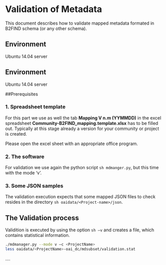 # Validation of Metadata
This document describes how to validate mapped metadata formated in B2FIND schema (or any other schema). 

## Environment
Ubuntu 14.04 server

## Environment
Ubuntu 14.04 server

##Prerequisites

### 1. Spreadsheet template
For this part we use as well the tab **Mapping V n.m (YYMMDD)** in the excel spreadsheet **Community-B2FIND_mapping.template.xlsx** has to be filled out. Typically at this stage already a version for your community or project is created. 

Please open the excel sheet with an appropriate office program.

### 2. The software
For validation we use again the python script ```sh mdmanger.py```, but this time with the mode ‘v’. 

### 3. Some JSON samples
The validation execution expects that some mapped JSON files to check resides in the directory ```sh oaidata/<Project-name>/json```.


## The Validation process

Validition is executed by using the option ```sh –v``` and creates a file, which contains statistical information. 

```sh
./mdmanager.py --mode v –c <ProjectName>  
less oaidata/<ProjectName>-oai_dc/mdsubset/validation.stat
```

....
